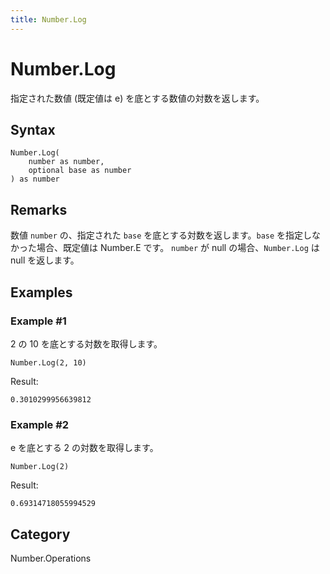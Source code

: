 ```yaml
---
title: Number.Log
---
```


# Number.Log


指定された数値 (既定値は e) を底とする数値の対数を返します。


## Syntax

```powerquery
Number.Log(
    number as number,
    optional base as number
) as number
```


## Remarks

数値 <code>number</code> の、指定された <code>base</code> を底とする対数を返します。<code>base</code> を指定しなかった場合、既定値は Number.E です。    <code>number</code> が null の場合、<code>Number.Log</code> は null を返します。


## Examples

### Example #1 
2 の 10 を底とする対数を取得します。
```powerquery
Number.Log(2, 10)
```

Result: 
```powerquery
0.3010299956639812
```


### Example #2 
e を底とする 2 の対数を取得します。
```powerquery
Number.Log(2)
```

Result: 
```powerquery
0.69314718055994529
```




## Category
Number.Operations
